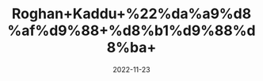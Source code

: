 ---
title: 'Roghan+Kaddu+%22%da%a9%d8%af%d9%88+%d8%b1%d9%88%d8%ba+'
date: '2022-11-23' 
metatag: '' 
inventory: '0' 
draft: false 
# meta description 
shortDescripton: 'Pumpkin+Seed+Oil+%22++It+can+improve+heart+health%2c+increase+hair+growth%2c+and+support+urinary+tract+health.'
description: 'Oil+%d8%b1%d9%88%d8%ba%d9%86+%d8%aa%db%8c%d9%84'
longdescription: ''
tags: ''
brand: ''
subCategory: ''
unit: '50 ml-Pk'
sellCount: '0'
featured: True
# product Price
price: '180.0'
# Product Short Description
shortDescription: 'Pumpkin+Seed+Oil+%22++It+can+improve+heart+health%2c+increase+hair+growth%2c+and+support+urinary+tract+health.'
productID: '6364F412-2243-ED11-996A-005056B3A416'
type: 'products'
category: 'Oil+%d8%b1%d9%88%d8%ba%d9%86+%d8%aa%db%8c%d9%84' 
thumnailproduct: 'https://eraconnect.blob.core.windows.net/product-images/aminsaddiquidawakhana/8437fd10-a0ca-4b28-ad21-bf465a124fd6.webp' 
images:
  - image: 'https://eraconnect.blob.core.windows.net/product-images/aminsaddiquidawakhana/8437fd10-a0ca-4b28-ad21-bf465a124fd6.webp'  
Variants:
---